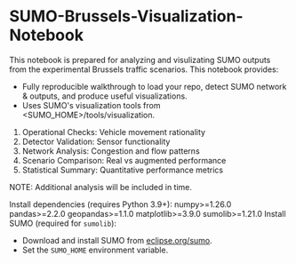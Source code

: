 # SUMO-Brussels-Visualization-Notebook
This notebook is prepared for analyzing and visulizating SUMO outputs from the experimental Brussels traffic scenarios.
This notebook provides:
- Fully reproducible walkthrough to load your repo, detect SUMO network & outputs, and produce useful visualizations.
- Uses SUMO's visualization tools from <SUMO_HOME>/tools/visualization.
1. Operational Checks: Vehicle movement rationality
2. Detector Validation: Sensor functionality  
3. Network Analysis: Congestion and flow patterns
4. Scenario Comparison: Real vs augmented performance
5. Statistical Summary: Quantitative performance metrics

NOTE: Additional analysis will be included in time. 

Install dependencies (requires Python 3.9+):
numpy>=1.26.0
pandas>=2.2.0
geopandas>=1.1.0
matplotlib>=3.9.0
sumolib>=1.21.0
Install SUMO (required for `sumolib`):
- Download and install SUMO from [eclipse.org/sumo](https://www.eclipse.org/sumo/).
- Set the `SUMO_HOME` environment variable.
